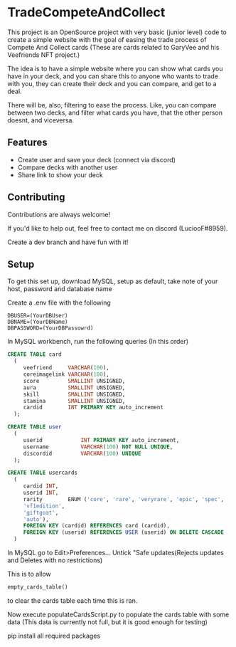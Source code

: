 
# TradeCompeteAndCollect

This project is an OpenSource project with very basic (junior level) code to create a 
simple website with the goal of easing the trade process of Compete And Collect cards (These are cards related to GaryVee and his Veefriends NFT project.)


The idea is to have a simple website where you can show what cards you have in your deck, and you can share this to anyone who wants to trade with you, they can create their deck and you can compare, and get to a deal.

There will be, also, filtering to ease the process. Like, you can compare between two decks, and filter what cards you have, that the other person doesnt, and viceversa.


## Features

- Create user and save your deck (connect via discord)
- Compare decks with another user
- Share link to show your deck


## Contributing

Contributions are always welcome!

If you'd like to help out, feel free to contact me on discord (LuciooF#8959).

Create a dev branch and have fun with it!


## Setup

To get this set up, download MySQL, setup as default, take note of your host, password and database name

Create a .env file with the following
```env
DBUSER=(YourDBUser)
DBNAME=(YourDBName)
DBPASSWORD=(YourDBPassowrd)
```
In MySQL workbench, run the following queries (In this order)
```sql
CREATE TABLE card
  (
     veefriend     VARCHAR(100),
     coreimagelink VARCHAR(100),
     score         SMALLINT UNSIGNED,
     aura          SMALLINT UNSIGNED,
     skill         SMALLINT UNSIGNED,
     stamina       SMALLINT UNSIGNED,
     cardid        INT PRIMARY KEY auto_increment
  ); 
```
```sql
CREATE TABLE user
  (
     userid            INT PRIMARY KEY auto_increment,
     username          VARCHAR(100) NOT NULL UNIQUE,
     discordid         VARCHAR(100) UNIQUE
  ); 
```
```sql
CREATE TABLE usercards
  (
     cardid INT,
     userid INT,
     rarity        ENUM ('core', 'rare', 'veryrare', 'epic', 'spec',
     'vf1edition',
     'giftgoat',
     'auto'),
     FOREIGN KEY (cardid) REFERENCES card (cardid),
     FOREIGN KEY (userid) REFERENCES USER (userid) ON DELETE CASCADE
  ) 
```
In MySQL go to Edit>Preferences... Untick "Safe updates(Rejects updates and Deletes with no restrictions) 

This is to allow
```python
empty_cards_table()
```
to clear the cards table each time this is ran.

Now execute populateCardsScript.py to populate the cards table with some data (This data is currently not full, but it is good enough for testing)

pip install all required packages
